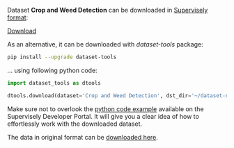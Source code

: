Dataset **Crop and Weed Detection** can be downloaded in [Supervisely format](https://developer.supervisely.com/api-references/supervisely-annotation-json-format):

 [Download](https://www.dropbox.com/scl/fi/z2d0wimabjk5fyeonnkid/crop-and-weed-detection-DatasetNinja.tar?rlkey=1qdwccw9gehsg163i2k5lnz3c&dl=1)

As an alternative, it can be downloaded with *dataset-tools* package:
``` bash
pip install --upgrade dataset-tools
```

... using following python code:
``` python
import dataset_tools as dtools

dtools.download(dataset='Crop and Weed Detection', dst_dir='~/dataset-ninja/')
```
Make sure not to overlook the [python code example](https://developer.supervisely.com/getting-started/python-sdk-tutorials/iterate-over-a-local-project) available on the Supervisely Developer Portal. It will give you a clear idea of how to effortlessly work with the downloaded dataset.

The data in original format can be [downloaded here](https://www.kaggle.com/datasets/ravirajsinh45/crop-and-weed-detection-data-with-bounding-boxes/download?datasetVersionNumber=1).